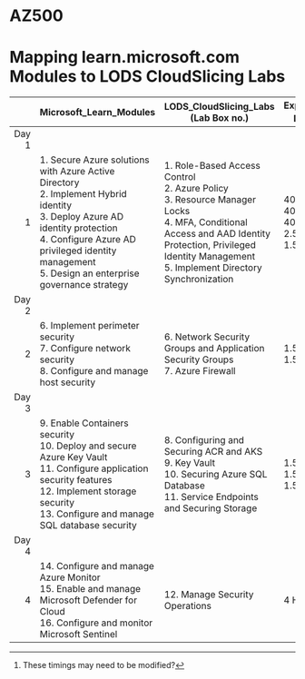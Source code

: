 # AZ500
# Mapping learn.microsoft.com Modules to LODS CloudSlicing Labs


||Microsoft_Learn_Modules | LODS_CloudSlicing_Labs (Lab Box no.) |Expected_Lab Duration[^1] |
|---:|---|---|---|
|Day 1|
|1|1. Secure Azure solutions with Azure Active Directory<BR>2. Implement Hybrid identity<BR>3. Deploy Azure AD identity protection<BR>4. Configure Azure AD privileged identity management<BR>5. Design an enterprise governance strategy|1.	Role-Based Access Control<br>2. Azure Policy<br>3. Resource Manager Locks<br>4. MFA, Conditional Access and AAD Identity Protection, Privileged Identity Management<br>5. Implement Directory Synchronization |40 Min<br>40 Min<br>40 Min<br>2.5 Hours<br>1.5 Hours|
|Day 2|
|2|6. Implement perimeter security<BR>7. Configure network security<BR>8. Configure and manage host security|6.	Network Security Groups and Application Security Groups<br>7. Azure Firewall|1.5 hours<br>1.5 hours|
|Day 3|
|3|9. Enable Containers security<br>10. Deploy and secure Azure Key Vault<br>11. Configure application security features<br>12. Implement storage security<br>13. Configure and manage SQL database security|8. Configuring and Securing ACR and AKS<br>9. Key Vault<br>10. Securing Azure SQL Database<br>11. Service Endpoints and Securing Storage|1.5 Hour<br>1.5 Hour<br>1.5 Hour|
|Day 4|
|4| 14. Configure and manage Azure Monitor<br>15. Enable and manage Microsoft Defender for Cloud<br>16. Configure and monitor Microsoft Sentinel|12. Manage Security Operations|4 Hour|


[^1]: These timings may need to be modified?  
[^2]: Do these labs at the end of day 4
